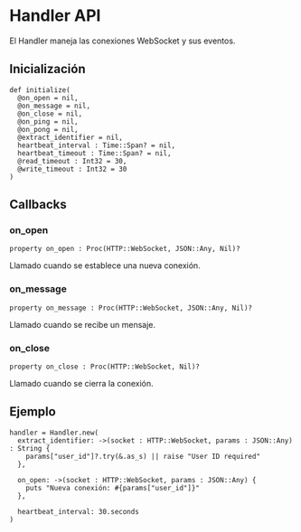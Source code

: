 # Handler API

El Handler maneja las conexiones WebSocket y sus eventos.

## Inicialización

```crystal
def initialize(
  @on_open = nil,
  @on_message = nil,
  @on_close = nil,
  @on_ping = nil,
  @on_pong = nil,
  @extract_identifier = nil,
  heartbeat_interval : Time::Span? = nil,
  heartbeat_timeout : Time::Span? = nil,
  @read_timeout : Int32 = 30,
  @write_timeout : Int32 = 30
)
```

## Callbacks

### on_open
```crystal
property on_open : Proc(HTTP::WebSocket, JSON::Any, Nil)?
```
Llamado cuando se establece una nueva conexión.

### on_message
```crystal
property on_message : Proc(HTTP::WebSocket, JSON::Any, Nil)?
```
Llamado cuando se recibe un mensaje.

### on_close
```crystal
property on_close : Proc(HTTP::WebSocket, Nil)?
```
Llamado cuando se cierra la conexión.

## Ejemplo

```crystal
handler = Handler.new(
  extract_identifier: ->(socket : HTTP::WebSocket, params : JSON::Any) : String {
    params["user_id"]?.try(&.as_s) || raise "User ID required"
  },
  
  on_open: ->(socket : HTTP::WebSocket, params : JSON::Any) {
    puts "Nueva conexión: #{params["user_id"]}"
  },
  
  heartbeat_interval: 30.seconds
)
``` 